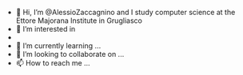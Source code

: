 - 👋 Hi, I’m @AlessioZaccagnino and I study computer science at the Ettore Majorana Institute in Grugliasco
- 👀 I’m interested in 
- 
- 🌱 I’m currently learning ...
- 💞️ I’m looking to collaborate on ...
- 📫 How to reach me ...

<!---
AlessioZaccagnino/AlessioZaccagnino is a ✨ special ✨ repository because its `README.md` (this file) appears on your GitHub profile.
You can click the Preview link to take a look at your changes.
--->
